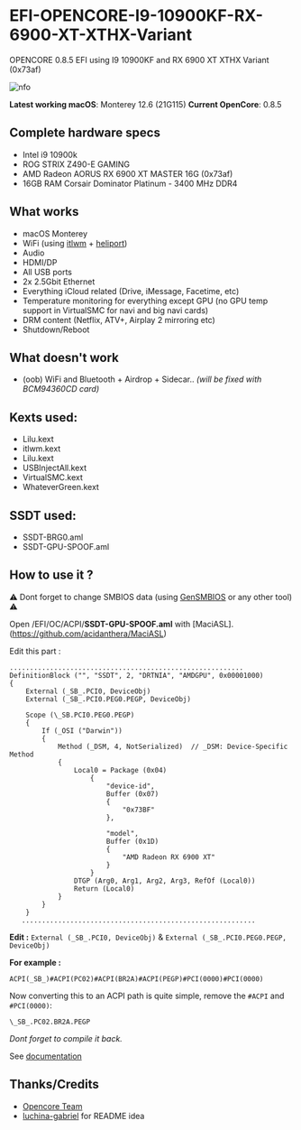 
# EFI-OPENCORE-I9-10900KF-RX-6900-XT-XTHX-Variant

OPENCORE 0.8.5 EFI using I9 10900KF and RX 6900 XT XTHX Variant (0x73af)

![nfo](http://image.noelshack.com/fichiers/2022/43/3/1666796113-nfo.png)

**Latest working macOS**: Monterey 12.6 (21G115) 
**Current OpenCore**: 0.8.5
## Complete hardware specs

-   Intel i9 10900k
-   ROG STRIX Z490-E GAMING
-   AMD Radeon AORUS RX 6900 XT MASTER 16G  (0x73af)
-   16GB RAM Corsair Dominator Platinum - 3400 MHz DDR4

## What works

-   macOS Monterey
-   WiFi (using [itlwm](https://github.com/OpenIntelWireless/itlwm) + [heliport](https://github.com/OpenIntelWireless/HeliPort))
-   Audio
-   HDMI/DP
-   All USB ports
-   2x 2.5Gbit Ethernet
-   Everything iCloud related (Drive, iMessage, Facetime, etc)
-   Temperature monitoring for everything except GPU (no GPU temp support in VirtualSMC for navi and big navi cards)
-   DRM content (Netflix, ATV+, Airplay 2 mirroring etc)
-   Shutdown/Reboot
## What doesn't work

-   (oob) WiFi and Bluetooth + Airdrop + Sidecar.. 
*(will be fixed with BCM94360CD card)*

## Kexts used:

-   Lilu.kext
-   itlwm.kext
-   Lilu.kext
-   USBInjectAll.kext
-   VirtualSMC.kext
-   WhateverGreen.kext

## SSDT used:

- SSDT-BRG0.aml
- SSDT-GPU-SPOOF.aml

## How to use it ?

⚠️ Dont forget to change SMBIOS data (using [GenSMBIOS](https://github.com/corpnewt/GenSMBIOS) or any other tool) ⚠️

Open /EFI/OC/ACPI/**SSDT-GPU-SPOOF.aml** with [MaciASL].
(https://github.com/acidanthera/MaciASL)

Edit this part : 


    ..........................................................
    DefinitionBlock ("", "SSDT", 2, "DRTNIA", "AMDGPU", 0x00001000)
    {
        External (_SB_.PCI0, DeviceObj)
        External (_SB_.PCI0.PEG0.PEGP, DeviceObj)
    
        Scope (\_SB.PCI0.PEG0.PEGP)
        {
            If (_OSI ("Darwin"))
            {
                Method (_DSM, 4, NotSerialized)  // _DSM: Device-Specific Method
                {
                    Local0 = Package (0x04)
                        {
                            "device-id", 
                            Buffer (0x07)
                            {
                                "0x73BF"
                            }, 
    
                            "model", 
                            Buffer (0x1D)
                            {
                                "AMD Radeon RX 6900 XT"
                            }
                        }
                    DTGP (Arg0, Arg1, Arg2, Arg3, RefOf (Local0))
                    Return (Local0)
                }
            }
        }
       ..........................................................

**Edit :** 
`External (_SB_.PCI0, DeviceObj)` & `External (_SB_.PCI0.PEG0.PEGP, DeviceObj)`

**For example :** 
```
ACPI(_SB_)#ACPI(PC02)#ACPI(BR2A)#ACPI(PEGP)#PCI(0000)#PCI(0000)
```

Now converting this to an ACPI path is quite simple, remove the  `#ACPI`  and  `#PCI(0000)`:

```
\_SB_.PC02.BR2A.PEGP
```

*Dont forget to compile it back.*


See [documentation](https://dortania.github.io/Getting-Started-With-ACPI/Universal/spoof.html)
## Thanks/Credits

-   [Opencore Team](https://dortania.github.io/getting-started/)
- [luchina-gabriel](https://github.com/luchina-gabriel) for README idea
